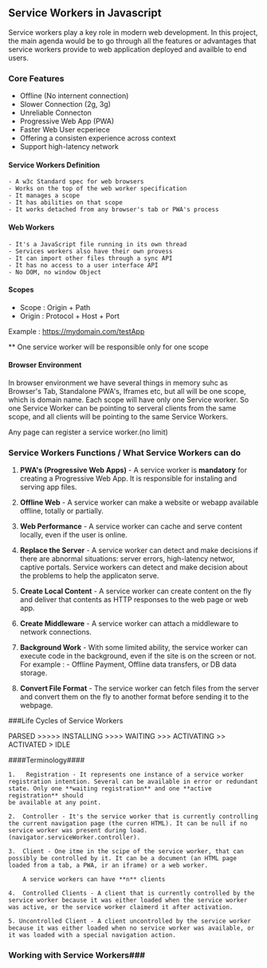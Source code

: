 

## Service Workers in Javascript
Service workers play a key role in modern web development. In this project, the main agenda would be to go through all the features or advantages that service workers provide to web application deployed and availble to end users.


### Core Features
 - Offline (No internent connection)
 - Slower Connection (2g, 3g)
 - Unreliable Connecton
 - Progressive Web App (PWA)
 - Faster Web User ecperiece
 - Offering a consisten experience across context
 - Support high-latency network


 #### Service Workers Definition
    - A w3c Standard spec for web browsers
    - Works on the top of the web worker specification
    - It manages a scope
    - It has abilities on that scope
    - It works detached from any browser's tab or PWA's process

#### Web Workers
    - It's a JavaScript file running in its own thread
    - Services workers also have their own provess
    - It can import other files through a sync API
    - It has no access to a user interface API
    - No DOM, no window Object

#### Scopes
- Scope  : Origin + Path
- Origin : Protocol + Host + Port

Example : https://mydomain.com/testApp

** One service worker will be responsible only for one scope

#### Browser Environment
In browser environment we have several things in memory suhc as Browser's Tab, Standalone PWA's, Iframes etc, but all will be one scope, which is domain name. Each scope will have only one Service worker. So one Service Worker can be pointing to serveral clients from the same scope, and all clients will be pointing to the same Service Workers.

Any page can register a service worker.(no limit)


 ### Service Workers Functions / What Service Workers can do

 1. **PWA's (Progressive Web Apps)**  - A service worker is **mandatory** for creating a Progressive Web App. It is responsible for instaling and
    serving app files.
    
 2. **Offline Web** - A service worker can make a website or webapp available offline, totally or partially. 
 3. **Web Performance** - A service worker can cache and serve content locally, even if the user is online.
 4. **Replace the Server** - A service worker can detect and make decisions if there are abnormal situations: 
    server errors, high-latency networ, captive portals. Service workers can detect and make decision about the problems to help the applicaton serve.
 5. **Create Local Content** - A service worker can create content on the fly and deliver that contents as 
    HTTP responses to the web page or web app.
 6. **Create Middleware** - A service worker can attach a middleware to network connections.

 7. **Background Work** - With some limited ability, the service worker can execute code in the background, even if the site is on the screen or not. For example : - Offline Payment, Offline data transfers, or DB data storage.

 8. **Convert File Format** - The service worker can fetch files from the server and convert them on the fly to another format before sending it to the webpage.


###Life Cycles of Service Workers

PARSED >>>>> INSTALLING >>>> WAITING >>> ACTIVATING >> ACTIVATED > IDLE

####Terminology####

    1.   Registration - It represents one instance of a service worker registration intention. Several can be available in error or redundant state. Only one **waiting registration** and one **active registration** should
    be available at any point.

    2.  Controller - It's the service worker that is currently controlling the current navigation page (the curren HTML). It can be null if no service worker was present during load. (navigator.serviceWorker.controller).

    3.  Client - One itme in the scipe of the service worker, that can possibly be controlled by it. It can be a document (an HTML page loaded from a tab, a PWA, ir an iframe) or a web worker.

        A service workers can have **n** clients

    4.  Controlled Clients - A client that is currently controlled by the service worker because it was either loaded when the service worker was active, or the service worker claimerd it after activation.

    5. Uncontrolled Client - A client uncontrolled by the service worker because it was either loaded when no service worker was available, or it was loaded with a special navigation action.



### Working with Service Workers###